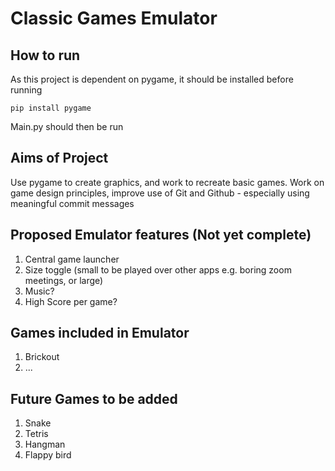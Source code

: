 # Classic Games Emulator

## How to run
As this project is dependent on pygame, it should be installed before running
```
pip install pygame
```
Main.py should then be run

## Aims of Project
Use pygame to create graphics, and work to recreate basic games.
Work on game design principles, improve use of Git and Github - especially using meaningful commit messages

## Proposed Emulator features (Not yet complete)
1. Central game launcher
2. Size toggle (small to be played over other apps e.g. boring zoom meetings, or large)
3. Music?
4. High Score per game?

## Games included in Emulator
1. Brickout
2. ...

## Future Games to be added
1. Snake
2. Tetris
3. Hangman
4. Flappy bird
